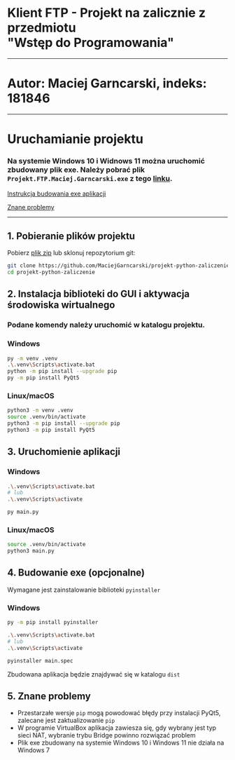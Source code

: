 # Klient FTP - Projekt na zalicznie z przedmiotu <br/> "Wstęp do Programowania"

---

# Autor: Maciej Garncarski, indeks: 181846

---

# Uruchamianie projektu

### Na systemie Windows 10 i Widnows 11 można uruchomić zbudowany plik exe. Należy pobrać plik `Projekt.FTP.Maciej.Garncarski.exe` z tego [linku](https://github.com/MaciejGarncarski/projekt-python-zaliczenie/releases/).

[Instrukcja budowania exe aplikacji](#4-budowanie-exe-opcjonalne)

[Znane problemy](#5-znane-problemy)

---

## 1. Pobieranie plików projektu
Pobierz [plik zip](https://codeload.github.com/MaciejGarncarski/projekt-python-zaliczenie/zip/refs/heads/master) lub sklonuj repozytorium git:

```sh
git clone https://github.com/MaciejGarncarski/projekt-python-zaliczenie.git
cd projekt-python-zaliczenie
```

## 2. Instalacja biblioteki do GUI i aktywacja środowiska wirtualnego
### Podane komendy należy uruchomić w katalogu projektu.

### Windows
```sh
py -m venv .venv
.\.venv\Scripts\activate.bat
python -m pip install --upgrade pip
py -m pip install PyQt5 
```

### Linux/macOS
```bash
python3 -m venv .venv
source .venv/bin/activate
python3 -m pip install --upgrade pip
python3 -m pip install PyQt5
```

## 3. Uruchomienie aplikacji
### Windows
```sh
.\.venv\Scripts\activate.bat
# lub
.\.venv\Scripts\activate

py main.py
```

### Linux/macOS
```bash
source .venv/bin/activate
python3 main.py
```


## 4. Budowanie exe (opcjonalne)
Wymagane jest zainstalowanie biblioteki `pyinstaller`
### Windows
```sh
py -m pip install pyinstaller

.\.venv\Scripts\activate.bat
# lub
.\.venv\Scripts\activate

pyinstaller main.spec
```
Zbudowana aplikacja będzie znajdywać się w katalogu `dist`

## 5. Znane problemy
- Przestarzałe wersje `pip` mogą powodować błędy przy instalacji PyQt5, zalecane jest zaktualizowanie `pip`
- W programie VirtualBox aplikacja zawiesza się, gdy wybrany jest typ sieci NAT, wybranie trybu Bridge powinno rozwiązać problem
- Plik exe zbudowany na systemie Windows 10 i Windows 11 nie działa na Windows 7
